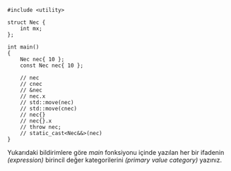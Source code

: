 ```
#include <utility>

struct Nec {
	int mx;
};

int main()
{
	Nec nec{ 10 };
	const Nec nec{ 10 };

	// nec
	// cnec
	// &nec
	// nec.x
	// std::move(nec)
	// std::move(cnec)
	// nec{}
	// nec{}.x
	// throw nec;
	// static_cast<Nec&&>(nec)
}
```

Yukarıdaki bildirimlere göre _main_ fonksiyonu içinde yazılan her bir ifadenin _(expression)_ birincil değer kategorilerini _(primary value category)_ yazınız.
